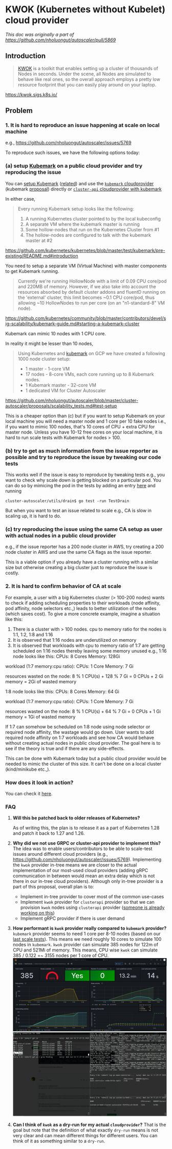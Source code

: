# KWOK (Kubernetes without Kubelet) cloud provider

*This doc was originally a part of https://github.com/nholuongut/autoscaler/pull/5869*
## Introduction
> [KWOK](https://sigs.k8s.io/kwok) is a toolkit that enables setting up a cluster of thousands of Nodes in seconds. Under the scene, all Nodes are simulated to behave like real ones, so the overall approach employs a pretty low resource footprint that you can easily play around on your laptop.

https://kwok.sigs.k8s.io/

## Problem
### 1. It is hard to reproduce an issue happening at scale on local machine
e.g., https://github.com/nholuongut/autoscaler/issues/5769

To reproduce such issues, we have the following options today:
### (a) setup [Kubemark](https://github.com/kubernetes/design-proposals-archive/blob/main/scalability/kubemark.md) on a public cloud provider and try reproducing the issue
You can [setup Kubemark](https://github.com/kubernetes/community/blob/master/contributors/devel/sig-scalability/kubemark-guide.md) ([related](https://github.com/kubernetes/kubernetes/blob/master/test/kubemark/pre-existing/README.md))  and use the [`kubemark` cloudprovider](https://github.com/nholuongut/autoscaler/tree/master/cluster-autoscaler/cloudprovider/kubemark) (kubemark [proposal](https://github.com/nholuongut/autoscaler/blob/master/cluster-autoscaler/proposals/kubemark_integration.md)) directly or [`cluster-api` cloudprovider with kubemark](https://github.com/kubernetes-sigs/cluster-api-provider-kubemark)

In either case,

> Every running Kubemark setup looks like the following:
> 1) A running Kubernetes cluster pointed to by the local kubeconfig
> 2) A separate VM where the kubemark master is running
> 3) Some hollow-nodes that run on the Kubernetes Cluster from #1
> 4) The hollow-nodes are configured to talk with the kubemark master at #2

https://github.com/kubernetes/kubernetes/blob/master/test/kubemark/pre-existing/README.md#introduction

You need to setup a separate VM (Virtual Machine) with master components to get Kubemark running.

> Currently we're running HollowNode with a limit of 0.09 CPU core/pod and 220MB of memory. However, if we also take into account the resources absorbed by default cluster addons and fluentD running on the 'external' cluster, this limit becomes ~0.1 CPU core/pod, thus allowing ~10 HollowNodes to run per core (on an "n1-standard-8" VM node).

https://github.com/kubernetes/community/blob/master/contributors/devel/sig-scalability/kubemark-guide.md#starting-a-kubemark-cluster

Kubemark can mimic 10 nodes with 1 CPU core.

In reality it might be lesser than 10 nodes,
> Using Kubernetes and [kubemark](https://github.com/kubernetes/community/blob/master/contributors/design-proposals/scalability/kubemark.md) on GCP we have created a following 1000 node cluster setup:
>* 1 master - 1-core VM
>* 17 nodes - 8-core VMs, each core running up to 8 Kubemark nodes.
>* 1 Kubemark master - 32-core VM
>* 1 dedicated VM for Cluster Autoscaler

https://github.com/nholuongut/autoscaler/blob/master/cluster-autoscaler/proposals/scalability_tests.md#test-setup

This is a cheaper option than (c) but if you want to setup Kubemark on your local machine you will need a master node and 1 core per 10 fake nodes i.e., if you want to mimic 100 nodes, that's 10 cores of CPU + extra CPU for master node. Unless you have 10-12 free cores on your local machine, it is hard to run scale tests with Kubemark for nodes > 100.

### (b) try to get as much information from the issue reporter as possible and try to reproduce the issue by tweaking our code tests
This works well if the issue is easy to reproduce by tweaking tests e.g., you want to check why scale down is getting blocked on a particular pod. You can do so by mimicing the pod in the tests by adding an entry [here](https://github.com/nholuongut/autoscaler/blob/1009797f5585d7bf778072ba59fd12eb2b8ab83c/cluster-autoscaler/utils/drain/drain_test.go#L878-L887) and running
```
cluster-autoscaler/utils/drain$ go test -run TestDrain
```
But when you want to test an issue related to scale e.g., CA is slow in scaling up, it is hard to do.
### (c) try reproducing the issue using the same CA setup as user with actual nodes in a public cloud provider
e.g., if the issue reporter has a 200 node cluster in AWS, try creating a 200 node cluster in AWS and use the same CA flags as the issue reporter.

This is a viable option if you already have a cluster running with a similar size but otherwise creating a big cluster just to reproduce the issue is costly.

### 2. It is hard to confirm behavior of CA at scale
For example, a user with a big Kubernetes cluster (> 100-200 nodes) wants to check if adding scheduling properties to their workloads (node affinity, pod affinity, node selectors etc.,) leads to better utilization of the nodes (which saves cost). To give a more concrete example, imagine a situation like this:
1. There is a cluster with > 100 nodes. cpu to memory ratio for the nodes is 1:1, 1:2, 1:8 and 1:16
2. It is observed that 1:16 nodes are underutilized on memory
3. It is observed that workloads with cpu to memory ratio of 1:7 are getting scheduled on 1:16 nodes thereby leaving some memory unused
e.g.,
1:16 node looks like this:
CPUs: 8 Cores
Memory: 128Gi

workload (1:7 memory:cpu ratio):
CPUs: 1 Core
Memory: 7 Gi

resources wasted on the node: 8 % 1 CPU(s) + 128 % 7 Gi
= 0 CPUs + 2 Gi memory = 2Gi of wasted memory

1:8 node looks like this:
CPUs: 8 Cores
Memory: 64 Gi

workload (1:7 memory:cpu ratio):
CPUs: 1 Core
Memory: 7 Gi

resources wasted on the node: 8 % 1 CPU(s) + 64 % 7 Gi
= 0 CPUs + 1 Gi memory = 1Gi of wasted memory

If 1:7 can somehow be scheduled on 1:8 node using node selector or required node affinity, the wastage would go down. User wants to add required node affinity on 1:7 workloads and see how CA would behave without creating actual nodes in public cloud provider. The goal here is to see if the theory is true and if there are any side-effects.

This can be done with Kubemark today but a public cloud provider would be needed to mimic the cluster of this size. It can't be done on a local cluster (kind/minikube etc.,).

### How does it look in action?
You can check it [here](https://github.com/nholuongut/autoscaler/issues/5769#issuecomment-1590541506).

### FAQ
1. **Will this be patched back to older releases of Kubernetes?**

    As of writing this, the plan is to release it as a part of Kubernetes 1.28 and patch it back to 1.27 and 1.26.
2. **Why did we not use GRPC or cluster-api provider to implement this?**
The idea was to enable users/contributors to be able to scale-test issues around different cloud providers (e.g., https://github.com/nholuongut/autoscaler/issues/5769). Implementing the `kwok` provider in-tree means we are closer to the actual implementation of our most-used cloud providers (adding gRPC communication in between would mean an extra delay which is not there in our in-tree cloud providers). Although only in-tree provider is a part of this proposal, overall plan is to:
    * Implement in-tree provider to cover most of the common use-cases
    * Implement `kwok` provider for `clusterapi` provider so that we can provision `kwok` nodes using `clusterapi` provider ([someone is already working on this](https://kubernetes.slack.com/archives/C8TSNPY4T/p1685648610609449))
    * Implement gRPC provider if there is user demand
3. **How performant is `kwok` provider really compared to `kubemark` provider?**
`kubemark` provider seems to need 1 core per 8-10 nodes (based on our [last scale tests](https://github.com/nholuongut/autoscaler/blob/master/cluster-autoscaler/proposals/scalability_tests.md#test-setup)). This means we need roughly 10 cores to simulate 100 nodes in `kubemark`.
`kwok` provider can simulate 385 nodes for 122m of CPU and 521Mi of memory. This means, CPU wise `kwok` can simulate 385 / 0.122 =~ 3155 nodes per 1 core of CPU.
![](images/kwok-provider-grafana.png)
![](images/kwok-provider-in-action.png)
4. **Can I think of `kwok` as a dry-run for my actual `cloudprovider`?**
That is the goal but note that the definition of what exactly `dry-run` means is not very clear and can mean different things for different users. You can think of it as something similar to a `dry-run`.
